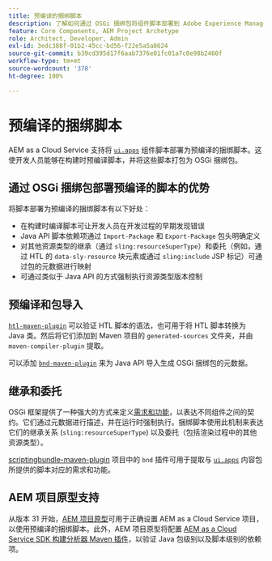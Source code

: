 ```yaml
---
title: 预编译的捆绑脚本
description: 了解如何通过 OSGi 捆绑包将组件脚本部署到 Adobe Experience Manager Cloud Service。
feature: Core Components, AEM Project Archetype
role: Architect, Developer, Admin
exl-id: 3edc388f-01b2-45cc-bd56-f22e5a5a8624
source-git-commit: b39cd395d17f6aab7376e01fc01a7c0e98b2460f
workflow-type: tm+mt
source-wordcount: '378'
ht-degree: 100%

---
```



# 预编译的捆绑脚本

AEM as a Cloud Service 支持将 [`ui.apps`](https://experienceleague.adobe.com/docs/experience-manager-cloud-service/implementing/developing/aem-project-content-package-structure.html#code-packages-%2F-osgi-bundles) 组件脚本部署为预编译的捆绑脚本。这使开发人员能够在构建时预编译脚本，并将这些脚本打包为 OSGi 捆绑包。

## 通过 OSGi 捆绑包部署预编译的脚本的优势

将脚本部署为预编译的捆绑脚本有以下好处：

+ 在构建时编译脚本可让开发人员在开发过程的早期发现错误
+ Java API 脚本依赖项通过 `Import-Package` 和 `Export-Package` 包头明确定义
+ 对其他资源类型的继承（通过 `sling:resourceSuperType`）和委托（例如，通过 HTL 的 `data-sly-resource` 块元素或通过 `sling:include` JSP 标记）可通过包的元数据进行映射
+ 可通过类似于 Java API 的方式强制执行资源类型版本控制

## 预编译和包导入

[`htl-maven-plugin`](https://sling.apache.org/components/htl-maven-plugin/index.html) 可以验证 HTL 脚本的语法，也可用于将 HTL 脚本转换为 Java 类。然后将它们添加到 Maven 项目的 `generated-sources` 文件夹，并由 `maven-compiler-plugin` 提取。

可以添加 [`bnd-maven-plugin`](https://github.com/bndtools/bnd/tree/master/maven/bnd-maven-plugin) 来为 Java API 导入生成 OSGi 捆绑包的元数据。

## 继承和委托

OSGi 框架提供了一种强大的方式来定义[需求和功能](https://docs.osgi.org/specification/osgi.core/7.0.0/framework.module.html#framework.module.dependencies)，以表达不同组件之间的契约。它们通过元数据进行描述，并在运行时强制执行。捆绑脚本使用此机制来表达它们的继承关系 (`sling:resourceSuperType`) 以及委托（包括渲染过程中的其他资源类型）。

[scriptingbundle-maven-plugin](https://sling.apache.org/components/scriptingbundle-maven-plugin/bnd.html) 项目中的 `bnd` 插件可用于提取与 [`ui.apps`](https://experienceleague.adobe.com/docs/experience-manager-cloud-service/implementing/developing/aem-project-content-package-structure.html#code-packages-%2F-osgi-bundles) 内容包所提供的脚本对应的需求和功能。

## AEM 项目原型支持

从版本 31 开始，[AEM 项目原型](https://experienceleague.adobe.com/docs/experience-manager-core-components/using/developing/archetype/using.html)可用于正确设置 AEM as a Cloud Service 项目，以使用预编译的捆绑脚本。此外，AEM 项目原型将配置 [AEM as a Cloud Service SDK 构建分析器 Maven 插件](/help/developing/archetype/build-analyzer-maven-plugin.md)，以验证 Java 包级别以及脚本级别的依赖项。
